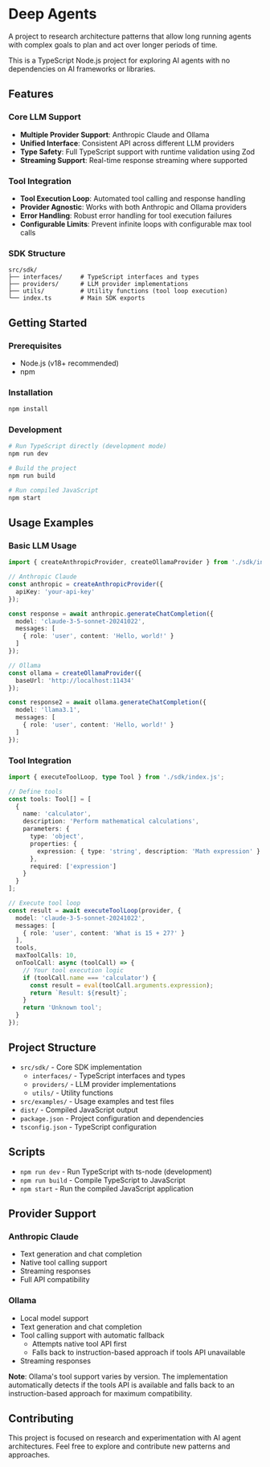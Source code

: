 # Deep Agents

A project to research architecture patterns that allow long running agents with complex goals to plan and act over longer periods of time.  

This is a TypeScript Node.js project for exploring AI agents with no dependencies on AI frameworks or libraries.

## Features

### Core LLM Support
- **Multiple Provider Support**: Anthropic Claude and Ollama
- **Unified Interface**: Consistent API across different LLM providers
- **Type Safety**: Full TypeScript support with runtime validation using Zod
- **Streaming Support**: Real-time response streaming where supported

### Tool Integration
- **Tool Execution Loop**: Automated tool calling and response handling
- **Provider Agnostic**: Works with both Anthropic and Ollama providers
- **Error Handling**: Robust error handling for tool execution failures
- **Configurable Limits**: Prevent infinite loops with configurable max tool calls

### SDK Structure
```
src/sdk/
├── interfaces/     # TypeScript interfaces and types
├── providers/      # LLM provider implementations
├── utils/          # Utility functions (tool loop execution)
└── index.ts        # Main SDK exports
```

## Getting Started

### Prerequisites
- Node.js (v18+ recommended)
- npm

### Installation
```bash
npm install
```

### Development
```bash
# Run TypeScript directly (development mode)
npm run dev

# Build the project
npm run build

# Run compiled JavaScript
npm start
```

## Usage Examples

### Basic LLM Usage

```typescript
import { createAnthropicProvider, createOllamaProvider } from './sdk/index.js';

// Anthropic Claude
const anthropic = createAnthropicProvider({
  apiKey: 'your-api-key'
});

const response = await anthropic.generateChatCompletion({
  model: 'claude-3-5-sonnet-20241022',
  messages: [
    { role: 'user', content: 'Hello, world!' }
  ]
});

// Ollama
const ollama = createOllamaProvider({
  baseUrl: 'http://localhost:11434'
});

const response2 = await ollama.generateChatCompletion({
  model: 'llama3.1',
  messages: [
    { role: 'user', content: 'Hello, world!' }
  ]
});
```

### Tool Integration

```typescript
import { executeToolLoop, type Tool } from './sdk/index.js';

// Define tools
const tools: Tool[] = [
  {
    name: 'calculator',
    description: 'Perform mathematical calculations',
    parameters: {
      type: 'object',
      properties: {
        expression: { type: 'string', description: 'Math expression' }
      },
      required: ['expression']
    }
  }
];

// Execute tool loop
const result = await executeToolLoop(provider, {
  model: 'claude-3-5-sonnet-20241022',
  messages: [
    { role: 'user', content: 'What is 15 + 27?' }
  ],
  tools,
  maxToolCalls: 10,
  onToolCall: async (toolCall) => {
    // Your tool execution logic
    if (toolCall.name === 'calculator') {
      const result = eval(toolCall.arguments.expression);
      return `Result: ${result}`;
    }
    return 'Unknown tool';
  }
});
```

## Project Structure
- `src/sdk/` - Core SDK implementation
  - `interfaces/` - TypeScript interfaces and types
  - `providers/` - LLM provider implementations
  - `utils/` - Utility functions
- `src/examples/` - Usage examples and test files
- `dist/` - Compiled JavaScript output
- `package.json` - Project configuration and dependencies
- `tsconfig.json` - TypeScript configuration

## Scripts
- `npm run dev` - Run TypeScript with ts-node (development)
- `npm run build` - Compile TypeScript to JavaScript
- `npm start` - Run the compiled JavaScript application

## Provider Support

### Anthropic Claude
- Text generation and chat completion
- Native tool calling support
- Streaming responses
- Full API compatibility

### Ollama
- Local model support
- Text generation and chat completion
- Tool calling support with automatic fallback
  - Attempts native tool API first
  - Falls back to instruction-based approach if tools API unavailable
- Streaming responses

**Note**: Ollama's tool support varies by version. The implementation automatically detects if the tools API is available and falls back to an instruction-based approach for maximum compatibility.

## Contributing

This project is focused on research and experimentation with AI agent architectures. Feel free to explore and contribute new patterns and approaches.
